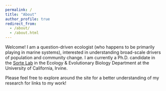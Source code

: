```yaml
---
permalink: /
title: "About"
author_profile: true
redirect_from: 
  - /about/
  - /about.html
---
```


Welcome! I am a question-driven ecologist (who happens to be primarily playing in marine systems), interested in understanding broad-scale drivers of population and community change. I am currently a Ph.D. candidate in the [Sorte Lab](https://cascadesorte.org/) in the Ecology & Evolutionary Biology Department at the University of California, Irvine. 

Please feel free to explore around the site for a better understanding of my research for links to my work!
